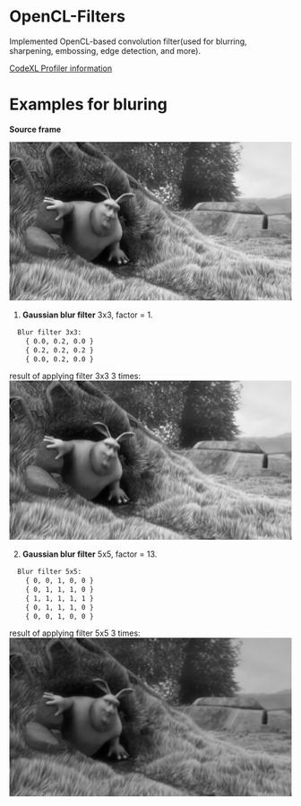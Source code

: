 # OpenCL-Filters
Implemented OpenCL-based convolution filter(used for blurring, sharpening, embossing, edge detection, and more).

[CodeXL Profiler information](https://github.com/nafarya/OpenCL-Filters/blob/master/CodeXL_Profiler_Feb-24-2018_16-54-17.csv)

# Examples for bluring

**Source frame**

<img src="https://github.com/nafarya/OpenCL-Filters/blob/master/examples/frame0015.png">

1. **Gaussian blur filter** 3x3, factor = 1.
```  
  Blur filter 3x3:
    { 0.0, 0.2, 0.0 }
    { 0.2, 0.2, 0.2 }
    { 0.0, 0.2, 0.0 }
```    
    
result of applying filter 3x3 3 times:
<img src="https://github.com/nafarya/OpenCL-Filters/blob/master/examples/blured_3_times(3x3matrix).png">

2. **Gaussian blur filter** 5x5, factor = 13.
```
  Blur filter 5x5:
    { 0, 0, 1, 0, 0 }
    { 0, 1, 1, 1, 0 }
    { 1, 1, 1, 1, 1 }
    { 0, 1, 1, 1, 0 }
    { 0, 0, 1, 0, 0 }
```
result of applying filter 5x5 3 times:
<img src="https://github.com/nafarya/OpenCL-Filters/blob/master/examples/blured_3_times(5x5matrix).png">

